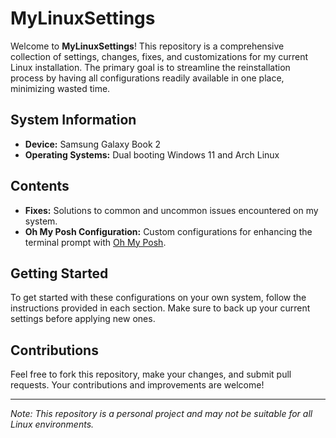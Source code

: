 # MyLinuxSettings

Welcome to **MyLinuxSettings**! This repository is a comprehensive collection of settings, changes, fixes, and customizations for my current Linux installation. The primary goal is to streamline the reinstallation process by having all configurations readily available in one place, minimizing wasted time.

## System Information

- **Device:** Samsung Galaxy Book 2
- **Operating Systems:** Dual booting Windows 11 and Arch Linux


## Contents

- **Fixes:** Solutions to common and uncommon issues encountered on my system.
- **Oh My Posh Configuration:** Custom configurations for enhancing the terminal prompt with [Oh My Posh](https://ohmyposh.dev/).


## Getting Started

To get started with these configurations on your own system, follow the instructions provided in each section. Make sure to back up your current settings before applying new ones.

## Contributions

Feel free to fork this repository, make your changes, and submit pull requests. Your contributions and improvements are welcome!

---

*Note: This repository is a personal project and may not be suitable for all Linux environments.*
